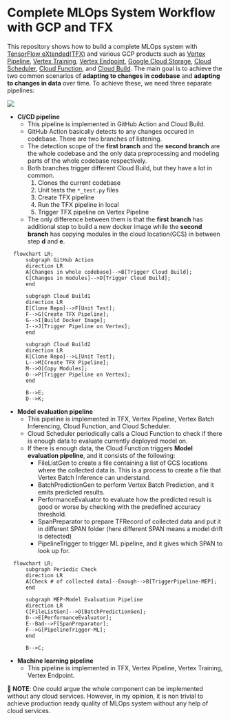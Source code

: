 # Complete MLOps System Workflow with GCP and TFX

This repository shows how to build a complete MLOps system with [TensorFlow eXtended(TFX)](https://www.tensorflow.org/tfx) and various GCP products such as [Vertex Pipeline](https://cloud.google.com/vertex-ai/docs/pipelines), [Vertex Training](https://cloud.google.com/vertex-ai/docs/training/custom-training), [Vertex Endpoint](https://cloud.google.com/vertex-ai/docs/predictions/deploy-model-api), [Google Cloud Storage](https://cloud.google.com/products/storage/), [Cloud Scheduler](https://cloud.google.com/scheduler), [Cloud Function](https://cloud.google.com/functions), and [Cloud Build](https://cloud.google.com/build). The main goal is to achieve the two common scenarios of **adapting to changes in codebase** and **adapting to changes in data** over time. To achieve these, we need three separate pipelines:

![](https://i.ibb.co/7SkTrzS/Screen-Shot-2022-05-22-at-2-16-47-AM.png)

- **CI/CD pipeline**
  - This pipeline is implemented in GitHub Action and Cloud Build.
  - GitHub Action basically detects to any changes occured in codebase. There are two branches of listening. 
  - The detection scope of the **first branch** and the **second branch** are the whole codebase and the only data preprocessing and modeling parts of the whole codebase respectively.
  - Both branches trigger different Cloud Build, but they have a lot in common.
    1. Clones the current codebase
    2. Unit tests the `*_test.py` files
    3. Create TFX pipeline
    4. Run the TFX pipeline in local
    5. Trigger TFX pipeline on Vertex Pipeline
  - The only difference between them is that the **first branch** has additional step to build a new docker image while the **second branch** has copying modules in the cloud location(GCS) in between step **d** and **e**.


```mermaid
  flowchart LR;
      subgraph GitHub Action
      direction LR      
      A[Changes in whole codebase]-->B[Trigger Cloud Build];
      C[Changes in modules]-->D[Trigger Cloud Build];           
      end
      
      subgraph Cloud Build1
      direction LR 
      E[Clone Repo]-->F[Unit Test];
      F-->G[Create TFX Pipeline];
      G-->I[Build Docker Image];
      I-->J[Trigger Pipeline on Vertex];
      end
      
      subgraph Cloud Build2
      direction LR
      K[Clone Repo]-->L[Unit Test];
      L-->M[Create TFX Pipeline];
      M-->O[Copy Modules];
      O-->P[Trigger Pipeline on Vertex];
      end      
      
      B-->E;
      D-->K;
```      

- **Model evaluation pipeline**
  - This pipeline is implemented in TFX, Vertex Pipeline, Vertex Batch Inferencing, Cloud Function, and Cloud Scheduler.
  - Cloud Scheduler periodically calls a Cloud Function to check if there is enough data to evaluate currently deployed model on. 
  - If there is enough data, the Cloud Function triggers **Model evaluation pipeline**, and it consists of the following:
    - FileListGen to create a file containing a list of GCS locations where the collected data is. This is a process to create a file that Vertex Batch Inference can understand.
    - BatchPredictionGen to perform Vertex Batch Prediction, and it emits predicted results.
    - PerformanceEvaluator to evaluate how the predicted result is good or worse by checking with the predefined accuracy threshold.
    - SpanPreparator to prepare TFRecord of collected data and put it in different SPAN folder (here different SPAN means a model drift is detected)
    - PipelineTrigger to trigger ML pipeline, and it gives which SPAN to look up for.

```mermaid
  flowchart LR;
      subgraph Periodic Check
      direction LR
      A[Check # of collected data]--Enough-->B[TriggerPipeline-MEP];
      end
      
      subgraph MEP-Model Evaluation Pipeline
      direction LR 
      C[FileListGen]-->D[BatchPredictionGen];
      D-->E[PerformanceEvaluator];
      E--Bad-->F[SpanPreparator];
      F-->G[PipelineTrigger-ML];
      end
      
      B-->C;
```      

- **Machine learning pipeline**
  - This pipeline is implemented in TFX, Vertex Pipeline, Vertex Training, Vertex Endpoint.


**👋 NOTE**: One could argue the whole component can be implemented without any cloud services. However, in my opinion, it is non trivial to achieve production ready quality of MLOps system without any help of cloud services. 
